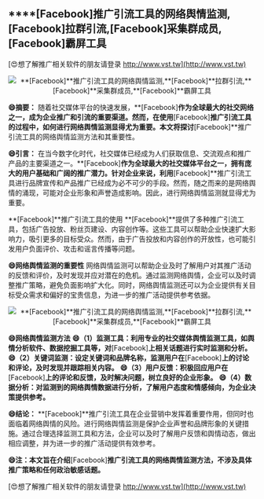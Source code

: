## ****[Facebook]**推广引流工具的网络舆情监测,**[Facebook]**拉群引流,**[Facebook]**采集群成员,**[Facebook]**霸屏工具**

[😍想了解推广相关软件的朋友请登录 http://www.vst.tw](http://www.vst.tw)

 <center><img src="https://vst.tw/MP4/tuiguang/png/4.png" alt="**[Facebook]**推广引流工具的网络舆情监测,**[Facebook]**拉群引流,**[Facebook]**采集群成员,**[Facebook]**霸屏工具"></center>

**😄摘要：**
随着社交媒体平台的快速发展，**[Facebook]**作为全球最大的社交网络之一，成为企业推广和引流的重要渠道。然而，在使用**[Facebook]**推广引流工具的过程中，如何进行网络舆情监测显得尤为重要。本文将探讨**[Facebook]**推广引流工具的网络舆情监测方法和其重要性。

**😄引言：**
在当今数字化时代，社交媒体已经成为人们获取信息、交流观点和推广产品的主要渠道之一。**[Facebook]**作为全球最大的社交媒体平台之一，拥有庞大的用户基础和广阔的推广潜力。针对企业来说，利用**[Facebook]**推广引流工具进行品牌宣传和产品推广已经成为必不可少的手段。然而，随之而来的是网络舆情的涌现，可能对企业形象和声誉造成影响。因此，进行网络舆情监测就显得尤为重要。

**[Facebook]**推广引流工具的使用
**[Facebook]**提供了多种推广引流工具，包括广告投放、粉丝页建设、内容创作等。这些工具可以帮助企业快速扩大影响力，吸引更多的目标受众。然而，由于广告投放和内容创作的开放性，也可能引发用户负面评价、攻击和谣言传播等问题。

**😄网络舆情监测的重要性**
网络舆情监测可以帮助企业及时了解用户对其推广活动的反馈和评价，及时发现并应对潜在的危机。通过监测网络舆情，企业可以及时调整推广策略，避免负面影响扩大化。同时，网络舆情监测还可以为企业提供有关目标受众需求和偏好的宝贵信息，为进一步的推广活动提供参考依据。

 <center><img src="https://vst.tw/MP4/tuiguang/png/3.png" alt="**[Facebook]**推广引流工具的网络舆情监测,**[Facebook]**拉群引流,**[Facebook]**采集群成员,**[Facebook]**霸屏工具"></center>

**😄网络舆情监测方法**
**😄（1）监测工具：利用专业的社交媒体舆情监测工具，如舆情分析软件、数据挖掘工具等，对**[Facebook]**上相关话题进行实时监测和分析。**
**😄（2）关键词监测：设定关键词和品牌名称，监测用户在**[Facebook]**上的讨论和评论，及时发现并跟踪相关内容。**
**😄（3）用户反馈：积极回应用户在**[Facebook]**上的评论和反馈，及时解决问题，树立良好的企业形象。**
**😄（4）数据分析：对监测到的网络舆情数据进行分析，了解用户态度和情感倾向，为企业决策提供参考。**

**😄结论：**
**[Facebook]**推广引流工具在企业营销中发挥着重要作用，但同时也面临着网络舆情的风险。进行网络舆情监测是保护企业声誉和品牌形象的关键措施。通过合理选择监测工具和方法，企业可以及时了解用户反馈和舆情动态，做出相应调整，并为进一步的推广活动提供有效参考。

**😄注：本文旨在介绍**[Facebook]**推广引流工具的网络舆情监测方法，不涉及具体推广策略和任何政治敏感话题。**

[😍想了解推广相关软件的朋友请登录 http://www.vst.tw](http://www.vst.tw)



